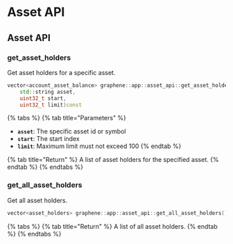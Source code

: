 # Asset API

## Asset API

### get\_asset\_holders

Get asset holders for a specific asset.

```cpp
vector<account_asset_balance> graphene::app::asset_api::get_asset_holders(
    std::string asset, 
    uint32_t start, 
    uint32_t limit)const
```

{% tabs %}
{% tab title="Parameters" %}
* **`asset`**: The specific asset id or symbol
* **`start`**: The start index
* **`limit`**: Maximum limit must not exceed 100
{% endtab %}

{% tab title="Return" %}
A list of asset holders for the specified asset.
{% endtab %}
{% endtabs %}

### get\_all\_asset\_holders

Get all asset holders.

```cpp
vector<asset_holders> graphene::app::asset_api::get_all_asset_holders()const
```

{% tabs %}
{% tab title="Return" %}
A list of all asset holders.
{% endtab %}
{% endtabs %}

